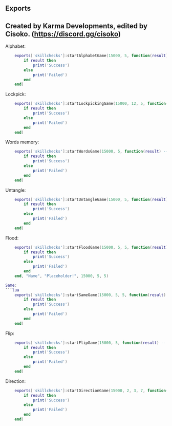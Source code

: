## Exports

## Created by Karma Developments, edited by Cisoko. (https://discord.gg/cisoko)

Alphabet:
```lua
    exports['skillchecks']:startAlphabetGame(15000, 5, function(result) --time in ms, amount of letters 
        if result then
            print('Success')
        else
            print('Failed')
        end
    end)
```

Lockpick:
```lua
    exports['skillchecks']:startLockpickingGame(15000, 12, 5, function(result) -- time in ms, number of locks, number of levels 
        if result then
            print('Success')
        else
            print('Failed')
        end
    end)
```

Words memory:
```lua
    exports['skillchecks']:startWordsGame(15000, 5, function(result) --time in ms, number of words
        if result then
            print('Success')
        else
            print('Failed')
        end
    end)
```

Untangle:
```lua
    exports['skillchecks']:startUntangleGame(15000, 5, function(result) -- time in ms, number of dots
        if result then
            print('Success')
        else
            print('Failed')
        end
    end)
```

Flood:
```lua
    exports['skillchecks']:startFloodGame(15000, 5, 5, function(result) -- time in ms, move count, size of grid
        if result then
            print('Success')
        else
            print('Failed')
        end
    end, "Name", "Placeholder!", 15000, 5, 5)

Same:
```lua
    exports['skillchecks']:startSameGame(15000, 5, 5, function(result) --time in ms, grid size x, grid size 
        if result then
            print('Success')
        else
            print('Failed')
        end
    end)
```

Flip:
```lua
    exports['skillchecks']:startFlipGame(15000, 5, function(result) -- time in ms, grid size
        if result then
            print('Success')
        else
            print('Failed')
        end
    end)
```

Direction:
```lua
    exports['skillchecks']:startDirectionGame(15000, 2, 3, 7, function(result) -- time in ms, required correct choices, minimal grid size, maximal grid size
        if result then
            print('Success')
        else
            print('Failed')
        end
    end)
```